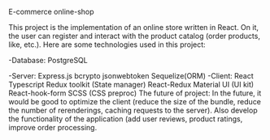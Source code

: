 E-commerce online-shop

This project is the implementation of an online store written in React. 
On it, the user can register and interact with the product catalog (order products, like, etc.). 
Here are some technologies used in this project:

-Database:
    PostgreSQL

-Server:
    Express.js
    bcrypto
    jsonwebtoken
    Sequelize(ORM)
-Client:
    React
    Typescript
    Redux toolkit (State manager)
    React-Redux
    Material UI (UI kit)
    React-hook-form 
    SCSS (CSS preproc)
The future of project:
In the future, it would be good to optimize the client (reduce the size of the bundle, reduce the number of rerenderings, caching requests to the server). 
Also develop the functionality of the application (add user reviews, product ratings, improve order processing.
